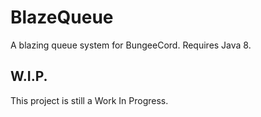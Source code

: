 # BlazeQueue

A blazing queue system for BungeeCord. Requires Java 8.

## W.I.P.
This project is still a Work In Progress. 